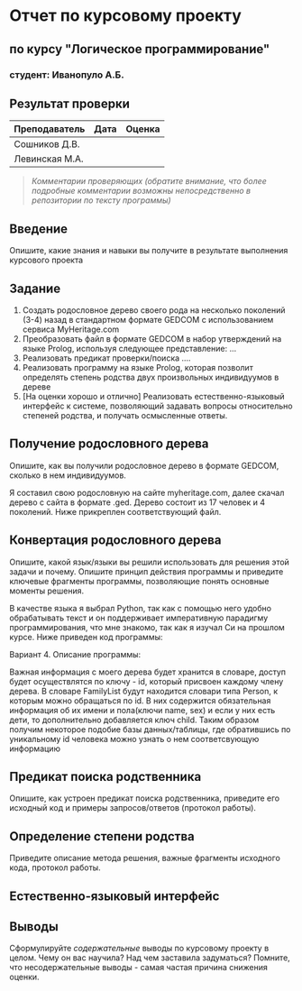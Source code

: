 # Отчет по курсовому проекту
## по курсу "Логическое программирование"

### студент: Иванопуло А.Б.

## Результат проверки

| Преподаватель     | Дата         |  Оценка       |
|-------------------|--------------|---------------|
| Сошников Д.В. |              |               |
| Левинская М.А.|              |               |

> *Комментарии проверяющих (обратите внимание, что более подробные комментарии возможны непосредственно в репозитории по тексту программы)*

## Введение

Опишите, какие знания и навыки вы получите в результате выполнения курсового проекта

## Задание

 1. Создать родословное дерево своего рода на несколько поколений (3-4) назад в стандартном формате GEDCOM с использованием сервиса MyHeritage.com 
 2. Преобразовать файл в формате GEDCOM в набор утверждений на языке Prolog, используя следующее представление: ...
 3. Реализовать предикат проверки/поиска .... 
 4. Реализовать программу на языке Prolog, которая позволит определять степень родства двух произвольных индивидуумов в дереве
 5. [На оценки хорошо и отлично] Реализовать естественно-языковый интерфейс к системе, позволяющий задавать вопросы относительно степеней родства, и получать осмысленные ответы. 

## Получение родословного дерева

Опишите, как вы получили родословное дерево в формате GEDCOM, сколько в нем индивидуумов.

Я составил свою родословную на сайте myheritage.com, далее скачал дерево с сайта в формате .ged. Дерево состоит из 17 человек и 4 поколений. Ниже прикреплен соответствующий файл.

## Конвертация родословного дерева

Опишите, какой язык/языки вы решили использовать для решения этой задачи и почему. Опишите принцип действия программы и приведите ключевые фрагменты 
программы, позволяющие понять основные моменты решения.

В качестве языка я выбрал Python, так как с помощью него удобно обрабатывать текст и он поддерживает императивную парадигму программирования, что мне знакомо, так как я изучал Си на прошлом курсе. Ниже приведен код программы:

Вариант 4.
Описание программы:

Важная информация с моего дерева будет хранится в словаре, доступ будет осуществлятся по ключу - id, который присвоен каждому члену дерева. В словаре FamilyList будут находится словари типа Person, к которым можно обращаться по id. В 
них содержится обязательная информация об их имени и пола(ключи name, sex) и если у них есть дети, то дополнительно добавляется ключ child.
Таким образом получим некоторое подобие базы данных/таблицы, где обратившись по уникальному id человека можно узнать о нем соответсвующую информацию



## Предикат поиска родственника

Опишите, как устроен предикат поиска родственника, приведите его исходный код и примеры запросов/ответов (протокол работы).

## Определение степени родства

Приведите описание метода решения, важные фрагменты исходного кода, протокол работы.

## Естественно-языковый интерфейс

## Выводы

Сформулируйте *содержательные* выводы по курсовому проекту в целом. Чему он вас научила? 
Над чем заставила задуматься? Помните, что несодержательные выводы -
самая частая причина снижения оценки.
